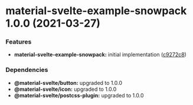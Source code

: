 # material-svelte-example-snowpack 1.0.0 (2021-03-27)


### Features

* **material-svelte-example-snowpack:** initial implementation ([c9272c8](https://github.com/material-svelte/material-svelte/commit/c9272c8a391f9013aaa42e2db359c35715a89a25))





### Dependencies

* **@material-svelte/button:** upgraded to 1.0.0
* **@material-svelte/icon:** upgraded to 1.0.0
* **@material-svelte/postcss-plugin:** upgraded to 1.0.0
